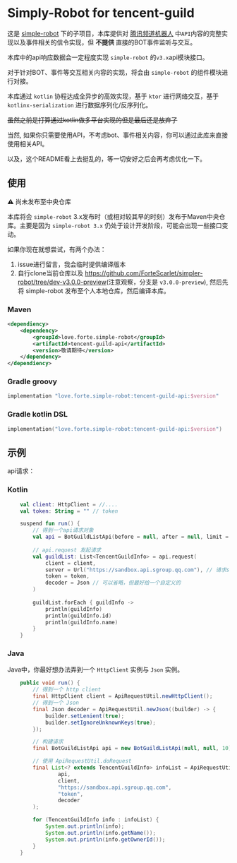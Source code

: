# Simply-Robot for tencent-guild


这是 [simple-robot](https://github.com/ForteScarlet/simpler-robot) 下的子项目，本库提供对 [腾讯频道机器人](https://bot.q.qq.com/wiki/develop/api/) 中`API`内容的完整实现以及事件相关的信令实现，但 **不提供** 直接的BOT事件监听与交互。


本库中的api响应数据会一定程度实现 `simple-robot` 的`v3.x`api模块接口。


对于针对BOT、事件等交互相关内容的实现，将会由 `simple-robot` 的组件模块进行对接。


本库通过 `kotlin` 协程达成全异步的高效实现，基于 `ktor` 进行网络交互，基于 `kotlinx-serialization` 进行数据序列化/反序列化。


~~虽然之前是打算通过kotlin做多平台实现的但是最后还是放弃了~~


当然, 如果你只需要使用API，不考虑bot、事件相关内容，你可以通过此库来直接使用相关API。


以及，这个README看上去挺乱的，等一切安好之后会再考虑优化一下。


## 使用
⚠ 尚未发布至中央仓库

本库将会 `simple-robot` 3.x发布时（或相对较其早的时刻）发布于Maven中央仓库。主要是因为 `simple-robot 3.x` 仍处于设计开发阶段，可能会出现一些接口变动。

如果你现在就想尝试，有两个办法：
1. issue进行留言，我会临时提供编译版本
2. 自行clone当前仓库以及 <https://github.com/ForteScarlet/simpler-robot/tree/dev-v3.0.0-preview>(注意观察，分支是 `v3.0.0-preview`), 然后先将 simple-robot 发布至个人本地仓库，然后编译本库。

### Maven
```xml
<dependiency>
    <dependency>
        <groupId>love.forte.simple-robot</groupId>
        <artifactId>tencent-guild-api</artifactId>
        <version>敬请期待</version>
    </dependency>
</dependiency>
```

### Gradle groovy
```groovy
implementation "love.forte.simple-robot:tencent-guild-api:$version"
```

### Gradle kotlin DSL
```kotlin
implementation("love.forte.simple-robot:tencent-guild-api:$version")
```

## 示例
api请求：

### Kotlin
```kotlin
    val client: HttpClient = //....
    val token: String = "" // token    

    suspend fun run() {
        // 得到一个api请求对象
        val api = BotGuildListApi(before = null, after = null, limit = 10)
    
        // api.request 发起请求
        val guildList: List<TencentGuildInfo> = api.request(
            client = client,
            server = Url("https://sandbox.api.sgroup.qq.com"), // 请求server地址
            token = token,
            decoder = Json // 可以省略，但最好给一个自定义的
        )
    
        guildList.forEach { guildInfo ->
            println(guildInfo)
            println(guildInfo.id)
            println(guildInfo.name)
        }
    }
```

### Java
Java中，你最好想办法弄到一个 `HttpClient` 实例与 `Json` 实例。

```java
    public void run() {
        // 得到一个 http client
        final HttpClient client = ApiRequestUtil.newHttpClient();
        // 得到一个 Json
        final Json decoder = ApiRequestUtil.newJson((builder) -> {
            builder.setLenient(true);
            builder.setIgnoreUnknownKeys(true);
        });

        // 构建请求
        final BotGuildListApi api = new BotGuildListApi(null, null, 10);

        // 使用 ApiRequestUtil.doRequest
        final List<? extends TencentGuildInfo> infoList = ApiRequestUtil.doRequest(
                api,
                client,
                "https://sandbox.api.sgroup.qq.com",
                "token",
                decoder
        );

        for (TencentGuildInfo info : infoList) {
            System.out.println(info);
            System.out.println(info.getName());
            System.out.println(info.getOwnerId());
        }
    }
```



